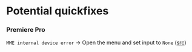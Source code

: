# Potential quickfixes

### Premiere Pro
`MME internal device error` -> Open the menu and set input to `None` ([src](https://community.adobe.com/t5/premiere-pro-discussions/quot-mme-device-internal-error-quot/m-p/9479231#M113061))


